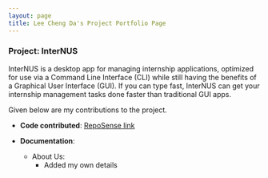 ```yaml
---
layout: page
title: Lee Cheng Da's Project Portfolio Page
---
```


### Project: InterNUS

InterNUS is a desktop app for managing internship applications, optimized for use via a Command Line Interface (CLI) while still having the benefits of a Graphical User Interface (GUI). If you can type fast, InterNUS can get your internship management tasks done faster than traditional GUI apps.

Given below are my contributions to the project.

* **Code contributed**: [RepoSense link](https://nus-cs2103-ay2223s1.github.io/tp-dashboard/?search=chengda300)

* **Documentation**:
  * About Us:
    * Added my own details
